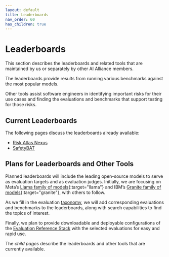 ```yaml
---
layout: default
title: Leaderboards
nav_order: 60
has_children: true
---
```


# Leaderboards

This section describes the leaderboards and related tools that are maintained by us or separately by other AI Alliance members.

The leaderboards provide results from running various benchmarks against the most popular models. 

Other tools assist software engineers in identifying important risks for their use cases and finding the evaluations and benchmarks that support testing for those risks.

## Current Leaderboards

The following pages discuss the leaderboards already available:

* [Risk Atlas Nexus]({{site.baseurl}}/leaderboards/risk-atlas-nexus)
* [SafetyBAT]({{site.baseurl}}/leaderboards/safetybat)

## Plans for Leaderboards and Other Tools

Planned leaderboards will include the leading open-source models to serve as evaluation targets and as evaluation judges. Initially, we are focusing on Meta’s [Llama family of models](https://www.llama.com){:target="llama"} and IBM’s [Granite family of models](https://www.ibm.com/granite){:target="granite"}, with others to follow.  

As we fill in the evaluation [taxonomy]({{site.baseurl}}/taxonomy/taxonomy), we will add corresponding evaluations and benchmarks to the leaderboards, along with search capabilities to find the topics of interest.

Finally, we plan to provide downloadable and deployable configurations of the [Evaluation Reference Stack]({{site.baseurl}}/ref-stack/ref-stack) with the selected evaluations for easy and rapid use.

The _child pages_ describe the leaderboards and other tools that are currently available.
